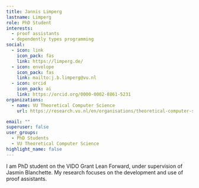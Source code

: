 ```yaml
---
title: Jannis Limperg
lastname: Limperg
role: PhD Student
interests:
  - proof assistants
  - dependently types programming
social:
  - icon: link
    icon_pack: fas
    link: https://limperg.de/
  - icon: envelope
    icon_pack: fas
    link: mailto:j.b.limperg@vu.nl
  - icon: orcid
    icon_pack: ai
    link: https://orcid.org/0000-0002-8861-5231
organizations:
  - name: VU Theoretical Computer Science
    url: https://research.vu.nl/en/organisations/theoretical-computer-science-4/persons/

email: ""
superuser: false
user_groups:
  - PhD Students
  - VU Theoretical Computer Science
highlight_name: false
---
```


I am PhD student on the VIDO Grant Lean Forward, under supervision of Jasmin Blanchette. My research focuses on the development and use of proof assistants.
